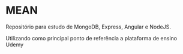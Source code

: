 # MEAN
Repositório para estudo de MongoDB, Express, Angular e NodeJS.

Utilizando como principal ponto de referência a plataforma de ensino Udemy
